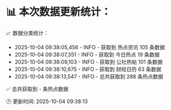 📊 本次数据更新统计：
==========================

📈 数据分类统计：
- 2025-10-04 09:38:05,456 - INFO - 获取到 热点资讯 105 条数据
- 2025-10-04 09:38:07,351 - INFO - 获取到 今日热点 19 条数据
- 2025-10-04 09:38:09,103 - INFO - 获取到 公社热帖 101 条数据
- 2025-10-04 09:38:10,675 - INFO - 获取到 财经日历 63 条数据
- 2025-10-04 09:38:13,547 - INFO - 总共获取到 288 条热点数据

✅ 总共获取到 - 条热点数据

🕐 更新时间: 2025-10-04 09:38:13
